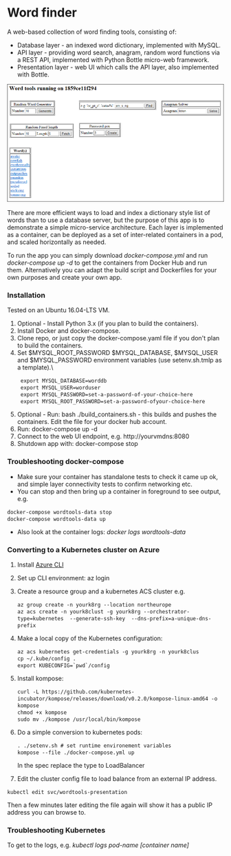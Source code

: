 
# Word finder

A web-based collection of word finding tools, consisting of:
- Database layer - an indexed word dictionary, implemented with MySQL.
- API layer - providing word search, anagram, random word functions via a REST API, implemented with Python Bottle micro-web framework.
- Presentation layer - web UI which calls the API layer, also implemented with Bottle.

![Image of Wordtools web UI](./images/wordtools-ui.png)

There are more efficient ways to load and index a dictionary style list of words than to use a database server, but the purpose of this app is to demonstrate a simple micro-service architecture. Each layer is implemented as a container, can be deployed as a set of inter-related containers in a pod, and scaled horizontally as needed.

To run the app you can simply download _docker-compose.yml_ and run _docker-compose up -d_ to get the containers from Docker Hub and run them. Alternatively you can adapt the build script and Dockerfiles for your own purposes and create your own app.

### Installation

Tested on an Ubuntu 16.04-LTS VM. 

  1. Optional - Install Python 3.x (if you plan to build the containers). 
  2. Install Docker and docker-compose.
  3. Clone repo, or just copy the docker-compose.yaml file if you don't plan to build the containers.
  4. Set $MYSQL_ROOT_PASSWORD $MYSQL_DATABASE, $MYSQL_USER and $MYSQL_PASSWORD environment variables (use setenv.sh.tmlp as a template).\
     ```
      export MYSQL_DATABASE=worddb
      export MYSQL_USER=worduser
      export MYSQL_PASSWORD=set-a-password-of-your-choice-here
      export MYSQL_ROOT_PASSWORD=set-a-password-ofyour-choice-here
     ``` 
  5. Optional - Run: bash ./build_containers.sh - this builds and pushes the containers. Edit the file for your docker hub account.
  6. Run: docker-compose up -d
  7. Connect to the web UI endpoint, e.g. http://yourvmdns:8080
  8. Shutdown app with: docker-compose stop

 ### Troubleshooting docker-compose
 - Make sure your container has standalone tests to check it came up ok, and simple layer connectivity tests to confirm networking etc. 
 - You can stop and then bring up a container in foreground to see output, e.g. 
  ```
  docker-compose wordtools-data stop
  docker-compose wordtools-data up
  ```
- Also look at the container logs: _docker logs wordtools-data_

 ### Converting to a Kubernetes cluster on Azure
1. Install [Azure CLI](https://github.com/Azure/azure-cli)
2. Set up CLI environment: az login
3. Create a resource group and a kubernetes ACS cluster e.g.
   ```
   az group create -n yourk8rg --location northeurope
   az acs create -n yourk8clust -g yourk8rg --orchestrator-type=kubernetes 	--generate-ssh-key  --dns-prefix=a-unique-dns-prefix
   ```
4. Make a local copy of the Kubernetes configuration:
   ```
   az acs kubernetes get-credentials -g yourk8rg -n yourk8clus
   cp ~/.kube/config .
   export KUBECONFIG=`pwd`/config
   ```
5. Install kompose:
   ```
   curl -L https://github.com/kubernetes-incubator/kompose/releases/download/v0.2.0/kompose-linux-amd64 -o kompose
   chmod +x kompose
   sudo mv ./kompose /usr/local/bin/kompose
   ```
6. Do a simple conversion to kubernetes pods:
   ```
   . ./setenv.sh # set runtime environement variables
   kompose --file ./docker-compose.yml up
   ```
   In the spec replace the type to LoadBalancer
 
 7. Edit the cluster config file to load balance from an external IP address.
   ```
   kubectl edit svc/wordtools-presentation
   ```

   Then a few minutes later editing the file again will show it has a public IP address you can browse to.

 ### Troubleshooting Kubernetes
 To get to the logs, e.g. _kubectl logs pod-name [container name]_


 